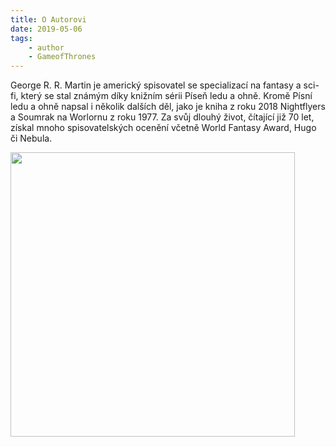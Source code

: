 ```yaml
---
title: O Autorovi
date: 2019-05-06
tags: 
    - author
    - GameofThrones
---
```

George R. R. Martin je americký spisovatel se specializací na fantasy a sci-fi, který se stal známým díky knižním sérii Píseň ledu a ohně. Kromě Písní ledu a ohně napsal i několik dalších děl, jako je kniha z roku 2018 Nightflyers a Soumrak na Worlornu z roku 1977. Za svůj dlouhý život, čítající již 70 let, získal mnoho spisovatelských ocenění včetně World Fantasy Award, Hugo či Nebula. 

<img src="https://cdn.japantimes.2xx.jp/wp-content/uploads/2019/04/f-grrthrones-a-20190406-870x580.jpg" width="455">
